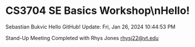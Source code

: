 # CS3704 SE Basics Workshop\nHello!
Sebastian Bukvic
Hello GitHub!
 Update: Fri, Jan 26, 2024 10:44:53 PM

Stand-Up Meeting Completed with Rhys Jones rhysj22@vt.edu
